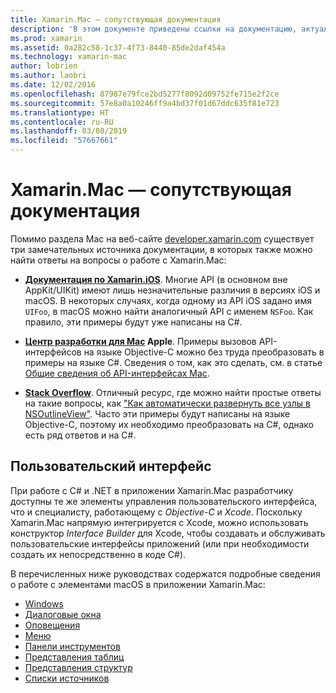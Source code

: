 ```yaml
---
title: Xamarin.Mac — сопутствующая документация
description: 'В этом документе приведены ссылки на документацию, актуальную для разработчиков Xamarin.Mac: документацию по Xamarin.iOS, центр Apple для разработчиков на Mac, а также различные руководства, описывающие создание с помощью Xamarin.Mac пользовательских интерфейсов.'
ms.prod: xamarin
ms.assetid: 0a282c58-1c37-4f73-8440-85de2daf454a
ms.technology: xamarin-mac
author: lobrien
ms.author: laobri
ms.date: 12/02/2016
ms.openlocfilehash: 87987e79fce2bd5277f8092d09752fe715e2f2ce
ms.sourcegitcommit: 57e8a0a10246ff9a4bd37f01d67ddc635f81e723
ms.translationtype: HT
ms.contentlocale: ru-RU
ms.lasthandoff: 03/08/2019
ms.locfileid: "57667661"
---
```

# <a name="xamarinmac-related-documentation"></a>Xamarin.Mac — сопутствующая документация

Помимо раздела Mac на веб-сайте [developer.xamarin.com](~/mac/get-started/index.md) существует три замечательных источника документации, в которых также можно найти ответы на вопросы о работе с Xamarin.Mac:

- [**Документация по Xamarin.iOS**](~/ios/get-started/index.md). Многие API (в основном вне AppKit/UIKit) имеют лишь незначительные различия в версиях iOS и macOS. В некоторых случаях, когда одному из API iOS задано имя `UIFoo`, в macOS можно найти аналогичный API с именем `NSFoo`. Как правило, эти примеры будут уже написаны на C#.

- **[Центр разработки для Mac](https://developer.apple.com/devcenter/mac/) Apple**. Примеры вызовов API-интерфейсов на языке Objective-C можно без труда преобразовать в примеры на языке C#. Сведения о том, как это сделать, см. в статье [Общие сведения об API-интерфейсах Mac](~/mac/app-fundamentals/mac-apis.md).

- [**Stack Overflow**](https://stackoverflow.com/). Отличный ресурс, где можно найти простые ответы на такие вопросы, как ["Как автоматически развернуть все узлы в NSOutlineView"](https://stackoverflow.com/questions/519751/nsoutlineview-auto-expand-all-nodes). Часто эти примеры будут написаны на языке Objective-C, поэтому их необходимо преобразовать на C#, однако есть ряд ответов и на C#.

## <a name="user-interface"></a>Пользовательский интерфейс

При работе с C# и .NET в приложении Xamarin.Mac разработчику доступны те же элементы управления пользовательского интерфейса, что и специалисту, работающему с *Objective-C* и *Xcode*. Поскольку Xamarin.Mac напрямую интегрируется с Xcode, можно использовать конструктор _Interface Builder_ для Xcode, чтобы создавать и обслуживать пользовательские интерфейсы приложений (или при необходимости создать их непосредственно в коде C#).

В перечисленных ниже руководствах содержатся подробные сведения о работе с элементами macOS в приложении Xamarin.Mac:

- [Windows](~/mac/user-interface/window.md)
- [Диалоговые окна](~/mac/user-interface/dialog.md)
- [Оповещения](~/mac/user-interface/alert.md)
- [Меню](~/mac/user-interface/menu.md)
- [Панели инструментов](~/mac/user-interface/toolbar.md)
- [Представления таблиц](~/mac/user-interface/table-view.md)
- [Представления структур](~/mac/user-interface/outline-view.md)
- [Списки источников](~/mac/user-interface/source-list.md)
